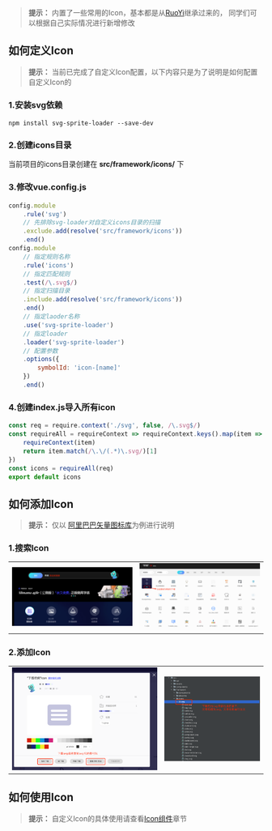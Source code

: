 > **提示：** 内置了一些常用的Icon，基本都是从[RuoYi](https://gitee.com/y_project/RuoYi-Vue/tree/master/ruoyi-ui/src/assets/icons/svg)继承过来的，
> 同学们可以根据自己实际情况进行新增修改

## 如何定义Icon

> **提示：** 当前已完成了自定义Icon配置，以下内容只是为了说明是如何配置自定义Icon的

### 1.安装svg依赖

```shell
npm install svg-sprite-loader --save-dev

```

### 2.创建icons目录

当前项目的icons目录创建在 **src/framework/icons/** 下

### 3.修改vue.config.js

```javascript
config.module
    .rule('svg')
    // 先排除svg-loader对自定义icons目录的扫描
    .exclude.add(resolve('src/framework/icons'))
    .end()
config.module
    // 指定规则名称
    .rule('icons')
    // 指定匹配规则
    .test(/\.svg$/)
    // 指定扫描目录
    .include.add(resolve('src/framework/icons'))
    .end()
    // 指定laoder名称
    .use('svg-sprite-loader')
    // 指定loader
    .loader('svg-sprite-loader')
    // 配置参数
    .options({
        symbolId: 'icon-[name]'
    })
    .end()
```

### 4.创建index.js导入所有icon

```javascript
const req = require.context('./svg', false, /\.svg$/)
const requireAll = requireContext => requireContext.keys().map(item => {
    requireContext(item)
    return item.match(/\.\/(.*)\.svg/)[1]
})
const icons = requireAll(req)
export default icons
```

## 如何添加Icon

> **提示：** 仅以 [阿里巴巴矢量图标库](https://www.iconfont.cn/)为例进行说明

###  1.搜索Icon
<table>
    <tr>
        <td>
            <img src="assets/img/web-handbook/icon-search-demo.png">        
        </td>
        <td>
            <img src="assets/img/web-handbook/icon-show-demo.png">        
        </td>
    </tr>
</table>

###  2.添加Icon
<table>
    <tr>
        <td>
            <img src="assets/img/web-handbook/icon-download-demo.png">        
        </td>
        <td>
            <img src="assets/img/web-handbook/icon-add-demo.png">        
        </td>
    </tr>
</table>

## 如何使用Icon

> **提示：** 自定义Icon的具体使用请查看[Icon组件](/docs/web-handbook/framework-components?id=icon组件)章节

